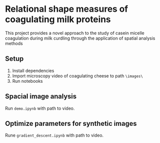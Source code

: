 # Relational shape measures of coagulating milk proteins
This project provides a novel approach to the study of casein micelle coagulation
during milk curdling through the application of spatial analysis methods


## Setup
1. Install dependencies
2. Import microscopy video of coagulating cheese to path `\images\`
3. Run notebooks

## Spacial image analysis
Run `demo.ipynb` with path to video.

## Optimize parameters for synthetic images
Rune `gradient_descent.ipynb` with path to video.